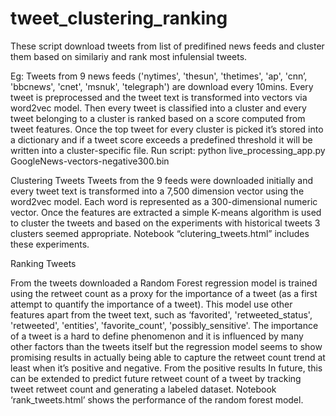 # tweet_clustering_ranking

These script download tweets from list of predifined news feeds and cluster them based on similariy and rank most infulensial tweets.

Eg:
Tweets from 9 news feeds ('nytimes', 'thesun', 'thetimes', 'ap', 'cnn’, 'bbcnews', 'cnet', 'msnuk', 'telegraph') are download every 10mins. Every tweet is preprocessed and the tweet text is transformed into vectors via word2vec model. Then every tweet is classified into a cluster and every tweet belonging to a cluster is ranked based on a score computed from tweet features. Once the top tweet for every cluster is picked it’s stored into a dictionary and if a tweet score exceeds a predefined threshold it will be written into a cluster-specific file.
Run script: python live_processing_app.py GoogleNews-vectors-negative300.bin

Clustering Tweets
Tweets from the 9 feeds were downloaded initially and every tweet text is transformed into a 7,500 dimension vector using the word2vec model. Each word is represented as a 300-dimensional numeric vector. Once the features are extracted a simple K-means algorithm is used to cluster the tweets and based on the experiments with historical tweets 3 clusters seemed appropriate. Notebook “clutering_tweets.html” includes these experiments.


Ranking Tweets

From the tweets downloaded a Random Forest regression model is trained using the retweet count as a proxy for the importance of a tweet (as a first attempt to quantify the importance of a tweet). This model use other features apart from the tweet text, such as ‘favorited',  'retweeted_status',  'retweeted',  'entities',  'favorite_count',  'possibly_sensitive'. The importance of a tweet is a hard to define phenomenon and it is influenced by many other factors than the tweets itself but the regression model seems to show promising results in actually being able to capture the retweet count trend at least when it’s positive and negative. From the positive results In future, this can be extended to predict future retweet count of a tweet by tracking tweet retweet count and generating a labeled dataset.
Notebook ‘rank_tweets.html’ shows the performance of the random forest model.

 


